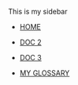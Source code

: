 This is my sidebar

*   [HOME](/)

*   [DOC 2](doc2.md)

*   [DOC 3](doc3.md)

*   [MY GLOSSARY](_glossary.md)
